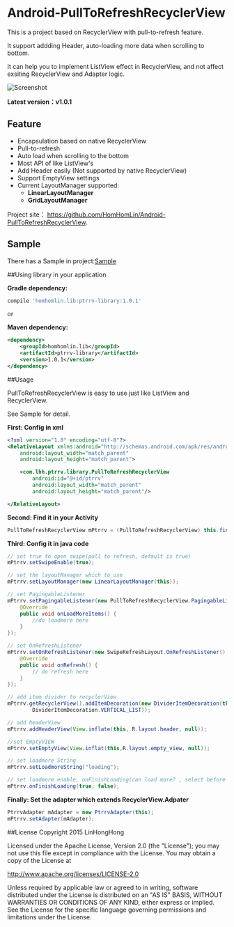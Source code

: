 # Android-PullToRefreshRecyclerView

This is a project based on RecyclerView with pull-to-refresh feature.

It support addding Header, auto-loading more data when scrolling to bottom.

It can help you to implement ListView effect in RecyclerView, and not affect exsiting RecyclerView and Adapter logic.


![Screenshot](https://github.com/HomHomLin/Android-PullToRefreshRecyclerView/blob/master/screenshot.gif)


**Latest version：v1.0.1**

## Feature
 * Encapsulation based on native RecyclerView
 * Pull-to-refresh
 * Auto load when scrolling to the bottom
 * Most API of like ListView's
 * Add Header easily (Not supported by native RecyclerView)
 * Support EmptyView settings
 * Current LayoutManager supported:
 	* **LinearLayoutManager**
 	* **GridLayoutManager**

Project site： <https://github.com/HomHomLin/Android-PullToRefreshRecyclerView>.

## Sample
There has a Sample in project:[Sample](https://github.com/HomHomLin/Android-PullToRefreshRecyclerView/blob/master/sample.apk)

##Using library in your application

**Gradle dependency:**
``` groovy
compile 'homhomlin.lib:ptrrv-library:1.0.1'
```

or

**Maven dependency:**
``` xml
<dependency>
	<groupId>homhomlin.lib</groupId>
	<artifactId>ptrrv-library</artifactId>
	<version>1.0.1</version>
</dependency>
```

##Usage

PullToRefreshRecyclerView is easy to use just like ListView and RecyclerView.

See Sample for detail.

**First: Config in xml**
``` xml
<?xml version="1.0" encoding="utf-8"?>
<RelativeLayout xmlns:android="http://schemas.android.com/apk/res/android"
    android:layout_width="match_parent"
    android:layout_height="match_parent">

    <com.lhh.ptrrv.library.PullToRefreshRecyclerView
        android:id="@+id/ptrrv"
        android:layout_width="match_parent"
        android:layout_height="match_parent"/>

</RelativeLayout>
```

**Second: Find it in your Activity**
``` java
PullToRefreshRecyclerView mPtrrv = (PullToRefreshRecyclerView) this.findViewById(R.id.ptrrv);
```

**Third: Config it in java code**
``` java
// set true to open swipe(pull to refresh, default is true)
mPtrrv.setSwipeEnable(true);

// set the layoutManager which to use
mPtrrv.setLayoutManager(new LinearLayoutManager(this));

// set PagingableListener
mPtrrv.setPagingableListener(new PullToRefreshRecyclerView.PagingableListener() {
    @Override
    public void onLoadMoreItems() {
        //do loadmore here
    }
});

// set OnRefreshListener
mPtrrv.setOnRefreshListener(new SwipeRefreshLayout.OnRefreshListener() {
    @Override
    public void onRefresh() {
        // do refresh here
    }
});

// add item divider to recyclerView
mPtrrv.getRecyclerView().addItemDecoration(new DividerItemDecoration(this,
        DividerItemDecoration.VERTICAL_LIST));

// add headerView
mPtrrv.addHeaderView(View.inflate(this, R.layout.header, null));

//set EmptyVIEW
mPtrrv.setEmptyView(View.inflat(this,R.layout.empty_view, null));

// set loadmore String
mPtrrv.setLoadmoreString("loading");

// set loadmore enable, onFinishLoading(can load more? , select before item)
mPtrrv.onFinishLoading(true, false);
```

**Finally: Set the adapter which extends RecyclerView.Adpater**
``` java
PtrrvAdapter mAdapter = new PtrrvAdapter(this);
mPtrrv.setAdapter(mAdapter);
```

##License
Copyright 2015 LinHongHong

Licensed under the Apache License, Version 2.0 (the "License");
you may not use this file except in compliance with the License.
You may obtain a copy of the License at

   http://www.apache.org/licenses/LICENSE-2.0

Unless required by applicable law or agreed to in writing, software
distributed under the License is distributed on an "AS IS" BASIS,
WITHOUT WARRANTIES OR CONDITIONS OF ANY KIND, either express or implied.
See the License for the specific language governing permissions and
limitations under the License.